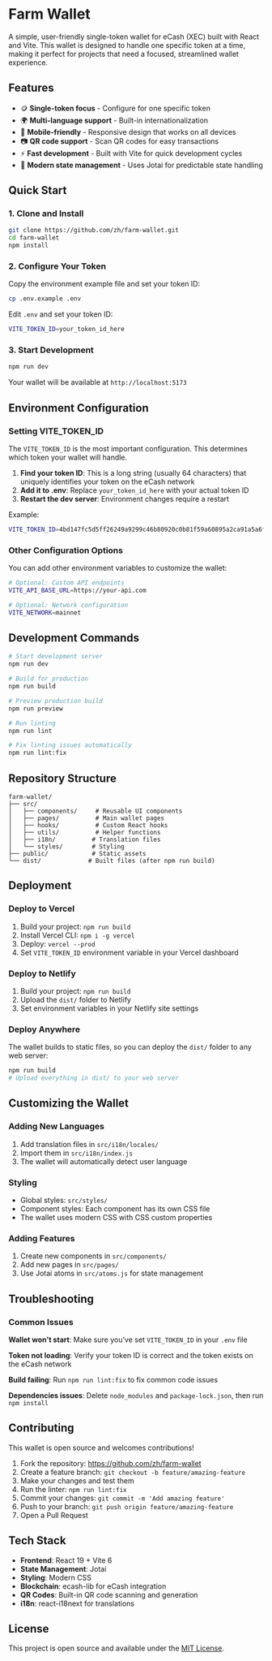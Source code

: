 # Farm Wallet

A simple, user-friendly single-token wallet for eCash (XEC) built with React and Vite. This wallet is designed to handle one specific token at a time, making it perfect for projects that need a focused, streamlined wallet experience.

## Features

- 🪙 **Single-token focus** - Configure for one specific token
- 🌍 **Multi-language support** - Built-in internationalization
- 📱 **Mobile-friendly** - Responsive design that works on all devices  
- 📷 **QR code support** - Scan QR codes for easy transactions
- ⚡ **Fast development** - Built with Vite for quick development cycles
- 🔄 **Modern state management** - Uses Jotai for predictable state handling

## Quick Start

### 1. Clone and Install

```bash
git clone https://github.com/zh/farm-wallet.git
cd farm-wallet
npm install
```

### 2. Configure Your Token
Copy the environment example file and set your token ID:

```bash
cp .env.example .env
```

Edit `.env` and set your token ID:

```bash
VITE_TOKEN_ID=your_token_id_here
```

### 3. Start Development

```bash
npm run dev
```

Your wallet will be available at `http://localhost:5173`

## Environment Configuration

### Setting VITE_TOKEN_ID

The `VITE_TOKEN_ID` is the most important configuration. This determines which token your wallet will handle.

1. **Find your token ID**: This is a long string (usually 64 characters) that uniquely identifies your token on the eCash network
2. **Add it to .env**: Replace `your_token_id_here` with your actual token ID
3. **Restart the dev server**: Environment changes require a restart

Example:

```bash
VITE_TOKEN_ID=4bd147fc5d5ff26249a9299c46b80920c0b81f59a60895a2ca91a5a6fb9d8da1
```

### Other Configuration Options

You can add other environment variables to customize the wallet:

```bash
# Optional: Custom API endpoints
VITE_API_BASE_URL=https://your-api.com

# Optional: Network configuration  
VITE_NETWORK=mainnet
```

## Development Commands

```bash
# Start development server
npm run dev

# Build for production
npm run build

# Preview production build
npm run preview

# Run linting
npm run lint

# Fix linting issues automatically
npm run lint:fix
```

## Repository Structure

```
farm-wallet/
├── src/
│   ├── components/     # Reusable UI components
│   ├── pages/          # Main wallet pages
│   ├── hooks/          # Custom React hooks
│   ├── utils/          # Helper functions
│   ├── i18n/          # Translation files
│   └── styles/        # Styling
├── public/            # Static assets
└── dist/             # Built files (after npm run build)
```

## Deployment

### Deploy to Vercel
1. Build your project: `npm run build`
2. Install Vercel CLI: `npm i -g vercel`
3. Deploy: `vercel --prod`
4. Set `VITE_TOKEN_ID` environment variable in your Vercel dashboard

### Deploy to Netlify
1. Build your project: `npm run build`
2. Upload the `dist/` folder to Netlify
3. Set environment variables in your Netlify site settings

### Deploy Anywhere
The wallet builds to static files, so you can deploy the `dist/` folder to any web server:

```bash
npm run build
# Upload everything in dist/ to your web server
```

## Customizing the Wallet

### Adding New Languages
1. Add translation files in `src/i18n/locales/`
2. Import them in `src/i18n/index.js`
3. The wallet will automatically detect user language

### Styling
- Global styles: `src/styles/`
- Component styles: Each component has its own CSS file
- The wallet uses modern CSS with CSS custom properties

### Adding Features
1. Create new components in `src/components/`
2. Add new pages in `src/pages/`
3. Use Jotai atoms in `src/atoms.js` for state management

## Troubleshooting

### Common Issues

**Wallet won't start**: Make sure you've set `VITE_TOKEN_ID` in your `.env` file

**Token not loading**: Verify your token ID is correct and the token exists on the eCash network

**Build failing**: Run `npm run lint:fix` to fix common code issues

**Dependencies issues**: Delete `node_modules` and `package-lock.json`, then run `npm install`

## Contributing

This wallet is open source and welcomes contributions!

1. Fork the repository: https://github.com/zh/farm-wallet
2. Create a feature branch: `git checkout -b feature/amazing-feature`
3. Make your changes and test them
4. Run the linter: `npm run lint:fix`
5. Commit your changes: `git commit -m 'Add amazing feature'`
6. Push to your branch: `git push origin feature/amazing-feature`
7. Open a Pull Request

## Tech Stack

- **Frontend**: React 19 + Vite 6
- **State Management**: Jotai
- **Styling**: Modern CSS
- **Blockchain**: ecash-lib for eCash integration
- **QR Codes**: Built-in QR code scanning and generation
- **i18n**: react-i18next for translations

## License

This project is open source and available under the [MIT License](LICENSE).